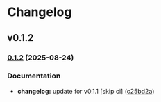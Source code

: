# Changelog

## v0.1.2

### [0.1.2](https://github.com/Dawn-Dream/Todos/compare/v0.1.1...v0.1.2) (2025-08-24)


### Documentation

* **changelog:** update for v0.1.1 [skip ci] ([c25bd2a](https://github.com/Dawn-Dream/Todos/commit/c25bd2a6b1859f9694cf41dbb4a64b87fb9eab8f))


